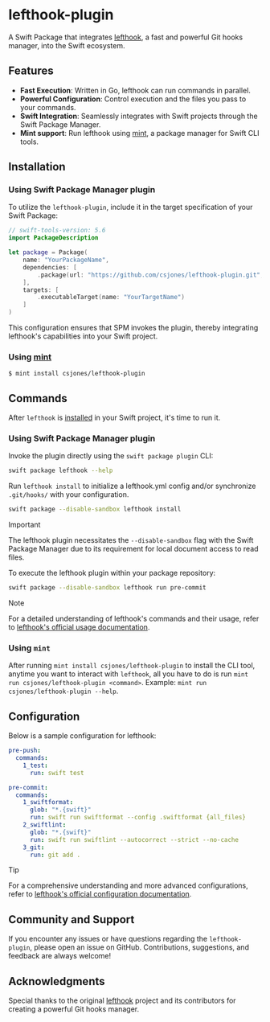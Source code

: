 # lefthook-plugin

A Swift Package that integrates [lefthook](https://github.com/evilmartians/lefthook), a fast and powerful Git hooks manager, into the Swift ecosystem. 

## Features

- **Fast Execution**: Written in Go, lefthook can run commands in parallel.
- **Powerful Configuration**: Control execution and the files you pass to your commands.
- **Swift Integration**: Seamlessly integrates with Swift projects through the Swift Package Manager.
- **Mint support**: Run lefthook using [mint](https://github.com/yonaskolb/Mint), a package manager for Swift CLI tools. 

## Installation

### Using Swift Package Manager plugin 

To utilize the `lefthook-plugin`, include it in the target specification of your Swift Package:

```swift
// swift-tools-version: 5.6
import PackageDescription

let package = Package(
    name: "YourPackageName",
    dependencies: [
        .package(url: "https://github.com/csjones/lefthook-plugin.git", exact: "1.7.17"),
    ],
    targets: [
        .executableTarget(name: "YourTargetName")
    ]
)
```

This configuration ensures that SPM invokes the plugin, thereby integrating lefthook's capabilities into your Swift project.

### Using [mint](https://github.com/yonaskolb/Mint)

```
$ mint install csjones/lefthook-plugin
```

## Commands

After `lefthook` is [installed](#installation) in your Swift project, it's time to run it. 

### Using Swift Package Manager plugin 

Invoke the plugin directly using the `swift package plugin` CLI:

```bash
swift package lefthook --help
```

Run `lefthook install` to initialize a lefthook.yml config and/or synchronize `.git/hooks/` with your configuration.

```bash
swift package --disable-sandbox lefthook install
```

> [!IMPORTANT]  
> The lefthook plugin necessitates the `--disable-sandbox` flag with the Swift Package Manager due to its requirement for local document access to read files.

To execute the lefthook plugin within your package repository:

```bash
swift package --disable-sandbox lefthook run pre-commit
```

> [!NOTE]
> For a detailed understanding of lefthook's commands and their usage, refer to [lefthook's official usage documentation](https://github.com/evilmartians/lefthook/blob/master/docs/usage.md).

### Using `mint`

After running `mint install csjones/lefthook-plugin` to install the CLI tool, anytime you want to interact with `lefthook`, all you have to do is run `mint run csjones/lefthook-plugin <command>`. Example: `mint run csjones/lefthook-plugin --help`. 

## Configuration

Below is a sample configuration for lefthook:

```yml
pre-push:
  commands:
    1_test:
      run: swift test

pre-commit:
  commands:
    1_swiftformat:
      glob: "*.{swift}"
      run: swift run swiftformat --config .swiftformat {all_files}
    2_swiftlint:
      glob: "*.{swift}"
      run: swift run swiftlint --autocorrect --strict --no-cache
    3_git:
      run: git add .
```

> [!TIP]
> For a comprehensive understanding and more advanced configurations, refer to [lefthook's official configuration documentation](https://github.com/evilmartians/lefthook/blob/master/docs/configuration.md).

## Community and Support

If you encounter any issues or have questions regarding the `lefthook-plugin`, please open an issue on GitHub. Contributions, suggestions, and feedback are always welcome!

## Acknowledgments

Special thanks to the original [lefthook](https://github.com/evilmartians/lefthook) project and its contributors for creating a powerful Git hooks manager.

